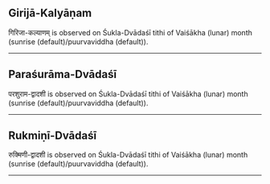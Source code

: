 ## Girijā-Kalyāṇam
गिरिजा-कल्याणम् is observed on Śukla-Dvādaśī tithi of Vaiśākha (lunar) month (sunrise (default)/puurvaviddha (default)).



---
## Paraśurāma-Dvādaśī
परशुराम-द्वादशी is observed on Śukla-Dvādaśī tithi of Vaiśākha (lunar) month (sunrise (default)/puurvaviddha (default)).



---
## Rukmiṇī-Dvādaśī
रुक्मिणी-द्वादशी is observed on Śukla-Dvādaśī tithi of Vaiśākha (lunar) month (sunrise (default)/puurvaviddha (default)).



---
